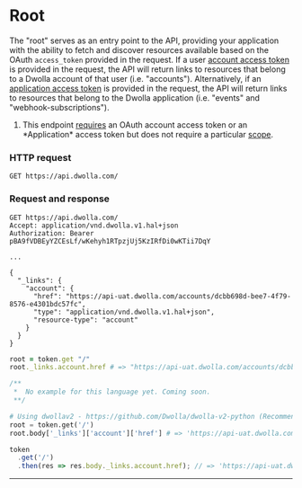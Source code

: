 # Root

The "root" serves as an entry point to the API, providing your application with the ability to fetch and discover resources available based on the OAuth `access_token` provided in the request. If a user [account access token](#account-authorization) is provided in the request, the API will return links to resources that belong to a Dwolla account of that user (i.e. "accounts"). Alternatively, if an [application access token](#application-authorization) is provided in the request, the API will return links to resources that belong to the Dwolla application (i.e. "events" and "webhook-subscriptions").

<ol class="alerts">
    <li class="alert icon-alert-alert">This endpoint <a href="#authentication">requires</a> an OAuth account access token or an *Application* access token but does not require a particular <a href="#oauth-scopes">scope</a>.</li>
</ol>

### HTTP request
`GET https://api.dwolla.com/`

### Request and response

```raw
GET https://api.dwolla.com/
Accept: application/vnd.dwolla.v1.hal+json
Authorization: Bearer pBA9fVDBEyYZCEsLf/wKehyh1RTpzjUj5KzIRfDi0wKTii7DqY

...

{
  "_links": {
    "account": {
      "href": "https://api-uat.dwolla.com/accounts/dcbb698d-bee7-4f79-8576-e4301bdc57fc",
      "type": "application/vnd.dwolla.v1.hal+json",
      "resource-type": "account"
    }
  }
}
```
```ruby
root = token.get "/"
root._links.account.href # => "https://api-uat.dwolla.com/accounts/dcbb698d-bee7-4f79-8576-e4301bdc57fc"
```
```php
/**
 *  No example for this language yet. Coming soon.
 **/
```
```python
# Using dwollav2 - https://github.com/Dwolla/dwolla-v2-python (Recommended)
root = token.get('/')
root.body['_links']['account']['href'] # => 'https://api-uat.dwolla.com/accounts/dcbb698d-bee7-4f79-8576-e4301bdc57fc'
```
```javascript
token
  .get('/')
  .then(res => res.body._links.account.href); // => 'https://api-uat.dwolla.com/accounts/dcbb698d-bee7-4f79-8576-e4301bdc57fc'
```
* * *
